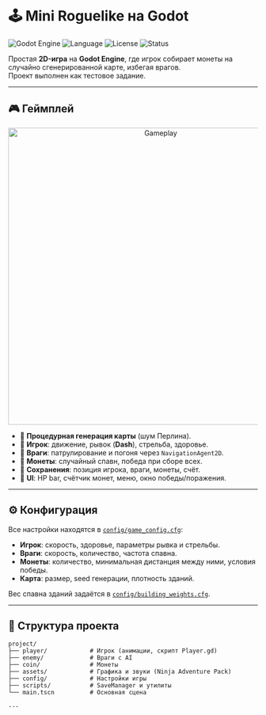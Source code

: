 # 🕹️ Mini Roguelike на Godot

![Godot Engine](https://img.shields.io/badge/Godot-4.x-blue?logo=godot-engine&logoColor=white)
![Language](https://img.shields.io/badge/Language-GDScript-orange)
![License](https://img.shields.io/badge/License-MIT-green)
![Status](https://img.shields.io/badge/Status-Completed-brightgreen)

Простая **2D-игра** на **Godot Engine**, где игрок собирает монеты на случайно сгенерированной карте, избегая врагов.  
Проект выполнен как тестовое задание.

---

## 🎮 Геймплей

<p align="center">
  <img src="docs/screenshots/gameplay.gif" alt="Gameplay" width="600"/>
</p>

- 🔹 **Процедурная генерация карты** (шум Перлина).  
- 🔹 **Игрок**: движение, рывок (**Dash**), стрельба, здоровье.  
- 🔹 **Враги**: патрулирование и погоня через `NavigationAgent2D`.  
- 🔹 **Монеты**: случайный спавн, победа при сборе всех.  
- 🔹 **Сохранения**: позиция игрока, враги, монеты, счёт.  
- 🔹 **UI**: HP bar, счётчик монет, меню, окно победы/поражения.  

---

## ⚙️ Конфигурация

Все настройки находятся в [`config/game_config.cfg`](res://config/game_config.cfg):

- **Игрок**: скорость, здоровье, параметры рывка и стрельбы.  
- **Враги**: скорость, количество, частота спавна.  
- **Монеты**: количество, минимальная дистанция между ними, условия победы.  
- **Карта**: размер, seed генерации, плотность зданий.  

Вес спавна зданий задаётся в [`config/building_weights.cfg`](res://config/building_weights.cfg).

---

## 📂 Структура проекта

```text
project/
├── player/            # Игрок (анимации, скрипт Player.gd)
├── enemy/             # Враги с AI
├── coin/              # Монеты
├── assets/            # Графика и звуки (Ninja Adventure Pack)
├── config/            # Настройки игры
├── scripts/           # SaveManager и утилиты
└── main.tscn          # Основная сцена

---






